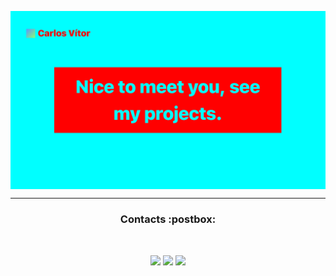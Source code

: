 <p align="center">
<a href="http://carlosvitor.ml"><img align="center" src="About me.png"></a>
</p>

---

<h3 align="center"> Contacts :postbox: </h3>
<br>
<p align="center">
<a href="https://linkedin.com/in/CarlosVitor"><img src="https://img.shields.io/badge/LinkedIn%20-0e76a8.svg?&style=for-the-badge&logo=linkedin&logoColor=white"/></a>
<a href="https://twitter.com/clsvitor"><img src="https://img.shields.io/badge/Twitter%20-00acee.svg?&style=for-the-badge&logo=Twitter&logoColor=white"/></a>
<a href="mailto:carlosv.professional@gmail.com"><img src="https://img.shields.io/badge/Gmail%20-c14438.svg?&style=for-the-badge&logo=Gmail&logoColor=white"/></a>
</p>
